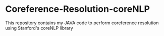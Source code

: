 # Coreference-Resolution-coreNLP
This repository contains my JAVA code to perform coreference resolution using Stanford's coreNLP library
